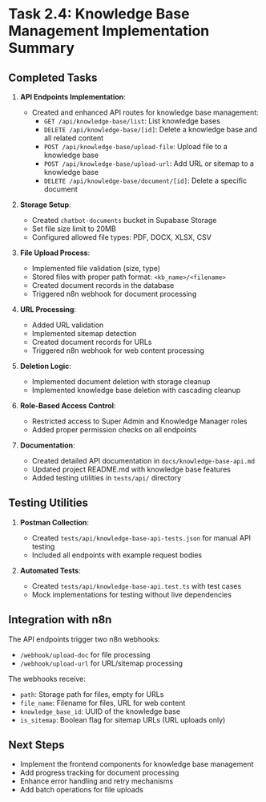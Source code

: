 # Task 2.4: Knowledge Base Management Implementation Summary

## Completed Tasks

1. **API Endpoints Implementation**:
   - Created and enhanced API routes for knowledge base management:
     - `GET /api/knowledge-base/list`: List knowledge bases
     - `DELETE /api/knowledge-base/[id]`: Delete a knowledge base and all related content
     - `POST /api/knowledge-base/upload-file`: Upload file to a knowledge base
     - `POST /api/knowledge-base/upload-url`: Add URL or sitemap to a knowledge base
     - `DELETE /api/knowledge-base/document/[id]`: Delete a specific document

2. **Storage Setup**:
   - Created `chatbot-documents` bucket in Supabase Storage
   - Set file size limit to 20MB
   - Configured allowed file types: PDF, DOCX, XLSX, CSV

3. **File Upload Process**:
   - Implemented file validation (size, type)
   - Stored files with proper path format: `<kb_name>/<filename>`
   - Created document records in the database
   - Triggered n8n webhook for document processing

4. **URL Processing**:
   - Added URL validation
   - Implemented sitemap detection
   - Created document records for URLs
   - Triggered n8n webhook for web content processing

5. **Deletion Logic**:
   - Implemented document deletion with storage cleanup
   - Implemented knowledge base deletion with cascading cleanup

6. **Role-Based Access Control**:
   - Restricted access to Super Admin and Knowledge Manager roles
   - Added proper permission checks on all endpoints

7. **Documentation**:
   - Created detailed API documentation in `docs/knowledge-base-api.md`
   - Updated project README.md with knowledge base features
   - Added testing utilities in `tests/api/` directory

## Testing Utilities

1. **Postman Collection**:
   - Created `tests/api/knowledge-base-api-tests.json` for manual API testing
   - Included all endpoints with example request bodies

2. **Automated Tests**:
   - Created `tests/api/knowledge-base-api.test.ts` with test cases
   - Mock implementations for testing without live dependencies

## Integration with n8n

The API endpoints trigger two n8n webhooks:
- `/webhook/upload-doc` for file processing
- `/webhook/upload-url` for URL/sitemap processing

The webhooks receive:
- `path`: Storage path for files, empty for URLs
- `file_name`: Filename for files, URL for web content
- `knowledge_base_id`: UUID of the knowledge base
- `is_sitemap`: Boolean flag for sitemap URLs (URL uploads only)

## Next Steps

- Implement the frontend components for knowledge base management
- Add progress tracking for document processing
- Enhance error handling and retry mechanisms
- Add batch operations for file uploads
